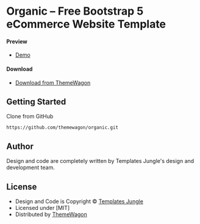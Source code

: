 # Organic – Free Bootstrap 5 eCommerce Website Template

#### Preview

 - [Demo](https://themewagon.github.io/organic/)

#### Download
 - [Download from ThemeWagon](https://themewagon.com/themes/organic/)
 
 
## Getting Started

Clone from GitHub 
```
https://github.com/themewagon/organic.git
```

## Author

Design and code are completely written by Templates Jungle's design and development team.  


## License

 - Design and Code is Copyright &copy; [Templates Jungle](https://templatesjungle.com/)
 - Licensed under [MIT]
 - Distributed by [ThemeWagon](https://themewagon.com)


